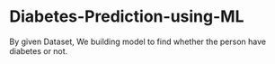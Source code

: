 # Diabetes-Prediction-using-ML
By given Dataset, We building model to find whether the person have diabetes or not.
